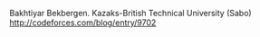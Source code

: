 Bakhtiyar Bekbergen. Kazaks-British Technical University (Sabo)
http://codeforces.com/blog/entry/9702
